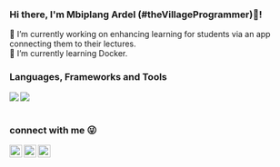 ### Hi there, I'm Mbiplang Ardel (#theVillageProgrammer)👋!




🔭 I’m currently working on enhancing learning for students via an app connecting them to their lectures.
<br />
🌱 I’m currently learning Docker.

### Languages, Frameworks and Tools

<!-- 
<img align="left" src="https://pluralsight2.imgix.net/paths/images/javascript-542e10ea6e.png" /> -->
<img align="left" src="https://img.shields.io/badge/git%20-%23F05033.svg?&style=for-the-badge&logo=git&logoColor=white" />
<img align="left" src="https://img.shields.io/badge/Google%20Cloud%20-%234285F4.svg?&style=for-the-badge&logo=google-cloud&logoColor=white" />
<br />
<br />

### connect with me :stuck_out_tongue_winking_eye:

[<img align="left" alt="Mbiplang Ardel | Twitter" width="22px" src="https://cdn.jsdelivr.net/npm/simple-icons@v3/icons/twitter.svg" />][twitter]
[<img align="left" alt="Mbiplang Ardel | LinkedIn" width="22px" src="https://cdn.jsdelivr.net/npm/simple-icons@v3/icons/linkedin.svg" />][linkedin]
[<img align="left" alt="Mbiplang Ardel | Instagram" width="22px" src="https://cdn.jsdelivr.net/npm/simple-icons@v3/icons/instagram.svg" />][instagram]

[twitter]: https://twitter.com/jothamardel
[instagram]: https://instagram.com/jothamardel
[linkedin]: https://www.linkedin.com/in/mbiplang-ardel

<!--
**jothamardel/jothamardel** is a ✨ _special_ ✨ repository because its `README.md` (this file) appears on your GitHub profile.

Here are some ideas to get you started:


- 👯 I’m looking to collaborate on ...
- 🤔 I’m looking for help with ...
- 💬 Ask me about ...
- 📫 How to reach me: 
- 😄 Pronouns: ...
- ⚡ Fun fact: ...
-->
